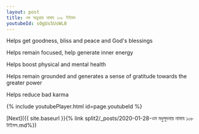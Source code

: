 ```yaml
---
layout: post
title: ওম অক্ৰুৱায় নামায ১০৮ টাইমস
youtubeId: sOgUs5UsWL0
---
```

 
 
Helps get goodness, bliss and peace and God's blessings
 
Helps remain focused, help generate inner energy 
 
Helps boost physical and mental health 
 
Helps remain grounded and generates a sense of gratitude towards the greater power 
 
Helps reduce bad karma
 
 
 
 


{% include youtubePlayer.html id=page.youtubeId %}
 
[Next]({{ site.baseurl }}{% link  split2/_posts/2020-01-28-ওম মধুসূদনায় নামায ১০৮ টাইমস.md%})
 
